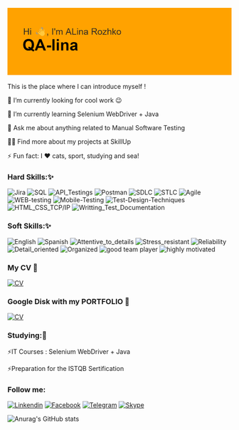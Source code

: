 ![Header](https://github.com/alinarojko/alinarojko/blob/102f4a01cbab4adb9bf9463139b69c8840dd22b0/header.png)

This is the place where I can introduce myself !

🔭  I’m currently looking for cool work  😉

🌱  I’m currently learning Selenium WebDriver + Java

💬  Ask me about anything related to Manual Software Testing

👨‍💻  Find  more about my projects at SkillUp 

⚡  Fun fact: I ❤️ cats, sport, studying and sea!



### Hard Skills:✨

![Jira](https://img.shields.io/badge/-JIRA-ffa200)
![SQL](https://img.shields.io/badge/-SQL-ffa200)
![API_Testings](https://img.shields.io/badge/-API_Testing-ffa200)
![Postman](https://img.shields.io/badge/-POSTMAN-ffa200)
![SDLC](https://img.shields.io/badge/-SDLC-ffa200)
![STLC](https://img.shields.io/badge/-STLC-ffa200)
![Agile](https://img.shields.io/badge/-AGILE-ffa200)
![WEB-testing](https://img.shields.io/badge/-Web_Testing-ffa200)
![Mobile-Testing](https://img.shields.io/badge/-Mobile_Testing-ffa200)
![Test-Design-Techniques](https://img.shields.io/badge/-Test_Design_Techniques-ffa200)
![HTML_CSS_TCP/IP](https://img.shields.io/badge/-HTML_CCS_TCP/IP-ffa200)
![Writting_Test_Documentation](https://img.shields.io/badge/-Writting_Test_Documentation-ffa200)



### Soft Skills:✨

![English](https://img.shields.io/badge/-English_B2-f45d43)
![Spanish](https://img.shields.io/badge/-Spanish_A1-f45d43)
![Attentive_to_details](https://img.shields.io/badge/-Attentive_to_details-f45d43)
![Stress_resistant](https://img.shields.io/badge/-Stress_resistant-f45d43)
![Reliability](https://img.shields.io/badge/-Reliability-f45d43)
![Detail_oriented](https://img.shields.io/badge/-Detail_oriented-f45d43)
![Organized](https://img.shields.io/badge/-Organized-f45d43)
![good team player](https://img.shields.io/badge/-Good_team_player-f45d43)
![highly motivated](https://img.shields.io/badge/-Highly_motivated-f45d43)




### My CV 💬
[![CV](https://img.shields.io/badge/-CV_Rozhko_Alina_QA_Engineer-ff3fa8)](https://drive.google.com/file/d/1lezOs0zu6LA20V1cZI34LX1IOBFecbCB/view?usp=sharing)

### Google Disk with my PORTFOLIO 💬
[![CV](https://img.shields.io/badge/-Test_cases/Test_Plan/Check_Lists/Тest_Tasks-ff3f61)](https://drive.google.com/drive/folders/1dyw9KIzoBdf4VMicuLnhej4maXZ8-ZAE?usp=sharing)



 
 

### Studying:💬 

⚡IT Courses : Selenium WebDriver + Java

⚡Preparation for the  ISTQB Sertification 

### Follow me:

[![Linkendin](https://img.shields.io/badge/-LINKEDIN-090909?style=for-the-badge&logo=linkedin)](https://www.linkedin.com/in/qalina-rozhko/)
[![Facebook](https://img.shields.io/badge/-FACEBOOK-090909?style=for-the-badge&logo=facebook)](https://www.facebook.com/chyprina.alina)
[![Telegram](https://img.shields.io/badge/-TELEGRAM-090909?style=for-the-badge&logo=telegram)](https://t.me/alina_rojko)
[![Skype](https://img.shields.io/badge/-SKYPE-090909?style=for-the-badge&logo=skype)](https://join.skype.com/invite/J9WyZ5cst4Zn)

![Anurag's GitHub stats](https://github-readme-stats.vercel.app/api?username=alinarojko&show_icons=true&theme=radical)